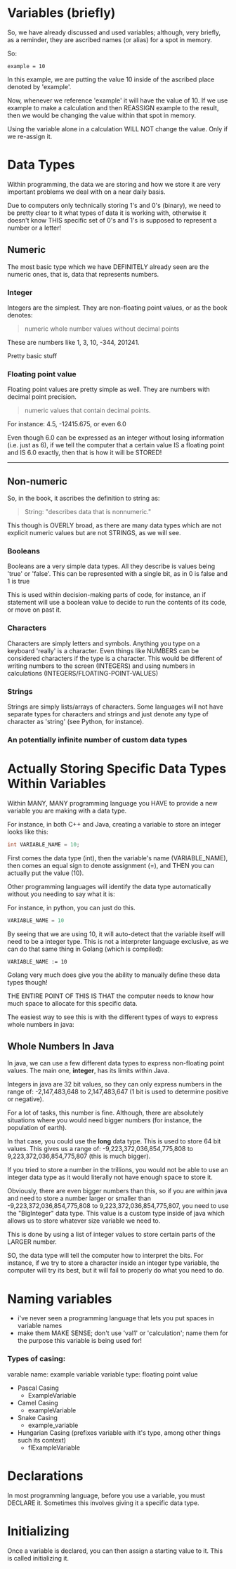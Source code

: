 # Variables (briefly)

So, we have already discussed and used variables; although, very briefly, as a reminder, they are 
ascribed names (or alias) for a spot in memory.

So:

```
example = 10
```

In this example, we are putting the value 10 inside of the ascribed place denoted by 'example'.

Now, whenever we reference 'example' it will have the value of 10. If we use example to make a calculation and then REASSIGN
example to the result, then we would be changing the value within that spot in memory.

Using the variable alone in a calculation WILL NOT change the value. Only if we re-assign it.

# Data Types

Within programming, the data we are storing and how we store it are very important problems we deal with on a near daily basis.

Due to computers only technically storing 1's and 0's (binary), we need to be pretty clear to it what types of data
it is working with, otherwise it doesn't know THIS specific set of 0's and 1's is supposed to represent a number
or a letter!

## Numeric

The most basic type which we have DEFINITELY already seen are the numeric ones, that is, 
data that represents numbers.

### Integer

Integers are the simplest. They are non-floating point values, or as the book denotes:
> numeric whole number values without decimal points

These are numbers like 1, 3, 10, -344, 201241.

Pretty basic stuff

### Floating point value

Floating point values are pretty simple as well. They are numbers with decimal point precision.
> numeric values that contain decimal points.

For instance: 4.5, -12415.675, or even 6.0

Even though 6.0 can be expressed as an integer without losing information (i.e. just as 6), 
if we tell the computer that a certain value IS a floating point and IS 6.0 exactly, then that is
how it will be STORED!

-----

## Non-numeric

So, in the book, it ascribes the definition to string as:
> String: "describes data that is nonnumeric."

This though is OVERLY broad, as there are many data types which are not explicit 
numeric values but are not STRINGS, as we will see.

### Booleans

Booleans are a very simple data types. All they describe is values being 'true' or 'false'.
This can be represented with a single bit, as in 0 is false and 1 is true

This is used within decision-making parts of code, for instance, an if statement will use
a boolean value to decide to run the contents of its code, or move on past it.

### Characters

Characters are simply letters and symbols. Anything you type on a keyboard 'really' is a character.
Even things like NUMBERS can be considered characters if the type is a character. This would be different 
of writing numbers to the screen (INTEGERS) and using numbers in calculations (INTEGERS/FLOATING-POINT-VALUES)

### Strings

Strings are simply lists/arrays of characters. Some languages will not have separate types
for characters and strings and just denote any type of character as 'string' (see Python, for instance).

### An potentially infinite number of custom data types


# Actually Storing Specific Data Types Within Variables

Within MANY, MANY programming language you HAVE to provide a new variable you are making with
a data type.

For instance, in both C++ and Java, creating a variable to store an integer looks like this:

```java
int VARIABLE_NAME = 10;
```

First comes the data type (int), then the variable's name (VARIABLE_NAME), then comes an equal sign to denote assignment (=),
and THEN you can actually put the value (10).

Other programming languages will identify the data type automatically without you needing to say what it is:

For instance, in python, you can just do this.
```python
VARIABLE_NAME = 10
```
By seeing that we are using 10, it will auto-detect that the variable itself will need
to be a integer type. This is not a interpreter language exclusive, as we can do that same thing in Golang (which is compiled):
```golang
VARIABLE_NAME := 10
```
Golang very much does give you the ability to manually define these data types though!

THE ENTIRE POINT OF THIS IS THAT the computer needs to know how much space to allocate for this specific data.

The easiest way to see this is with the different types of ways to express whole numbers in java:

## Whole Numbers In Java

In java, we can use a few different data types to express non-floating point values.
The main one, **integer**, has its limits within Java.

Integers in java are 32 bit values, so they can only express numbers in the range of:
-2,147,483,648 to 2,147,483,647
(1 bit is used to determine positive or negative).

For a lot of tasks, this number is fine. Although, there are absolutely situations where you would
need bigger numbers (for instance, the population of earth).

In that case, you could use the **long** data type. This is used to store 64 bit values.
This gives us a range of:
-9,223,372,036,854,775,808 to 9,223,372,036,854,775,807
(this is much bigger).

If you tried to store a number in the trillions, you would not be able to use an integer data type
as it would literally not have enough space to store it.

Obviously, there are even bigger numbers than this, so if you are within java and need to store a number larger or smaller than
-9,223,372,036,854,775,808 to 9,223,372,036,854,775,807, you need to use the "BigInteger" data type. This value
is a custom type inside of java which allows us to store whatever size variable we need to.

This is done by using a list of integer values to store certain parts of the LARGER number.


SO, the data type will tell the computer how to interpret the bits. For instance, if we try to 
store a character inside an integer type variable, the computer will try its best, but it will
fail to properly do what you need to do.


# Naming variables

- i've never seen a programming language that lets you put spaces in variable names
- make them MAKE SENSE; don't use 'val1' or 'calculation'; name them for the purpose this variable is being used for!

### Types of casing:

varable name: example variable
variable type: floating point value

- Pascal Casing
  - ExampleVariable 
- Camel Casing
  - exampleVariable
- Snake Casing
  - example_variable
- Hungarian Casing (prefixes variable with it's type, among other things such its context)
  - flExampleVariable

# Declarations

In most programming language, before you use a variable, you must DECLARE it. Sometimes this involves giving it a specific data type.

# Initializing

Once a variable is declared, you can then assign a starting value to it. This is called initializing it.